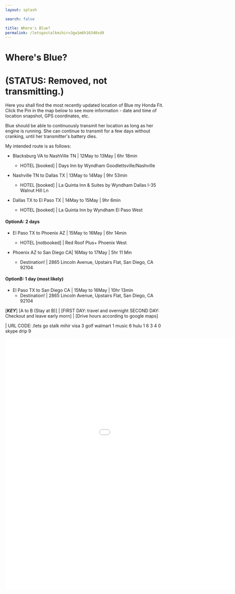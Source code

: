 ```yaml
---
layout: splash

search: false

title: Where's Blue? 
permalink: /letsgostalkmihirv3gw1m6h16340sd9
---
```


# Where's Blue? 
# (STATUS: Removed, not transmitting.)

Here you shall find the most recently updated location of Blue my Honda Fit. Click the Pin in the map below to see more information - date and time of location snapshot, GPS coordinates, etc.  

Blue should be able to continuously transmit her location as long as her engine is running. She can continue to transmit for a few days without cranking, until her transmitter's battery dies.

My intended route is as follows:  

* Blacksburg VA to NashVille TN | 12May to 13May | 6hr 18min
  * HOTEL [booked] | Days Inn by Wyndham Goodlettsville/Nashville

* Nashville TN to Dallas TX | 13May to 14May | 9hr 53min
  * HOTEL [booked] | La Quinta Inn & Suites by Wyndham Dallas I-35 Walnut Hill Ln  

* Dallas TX to El Paso TX | 14May to 15May | 9hr 6min
  * HOTEL [booked] | La Quinta Inn by Wyndham El Paso West

#### OptionA: 2 days

* El Paso TX to Phoenix AZ | 15May to 16May | 6hr 14min
  * HOTEL [notbooked] | Red Roof Plus+ Phoenix West

* Phoenix AZ to San Diego CA| 16May to 17May | 5hr 11 Min
  * Destination! | 2865 Lincoln Avenue, Upstairs Flat, San Diego, CA 92104  

#### OptionB: 1 day (most likely)

* El Paso TX to San Diego CA | 15May to 16May | 10hr 13min
  * Destination! | 2865 Lincoln Avenue, Upstairs Flat, San Diego, CA 92104

[***KEY***] [A to B (Stay at B)] | [FIRST DAY: travel and overnight SECOND DAY: Checkout and leave early morn] | [Drive hours according to google maps]

| URL CODE: /lets go stalk mihir visa 3 golf walmart 1 music 6 hulu 1 6 3 4 0 skype drip 9

<p align="center">
    <iframe name="fmeeframe" style="width: 1200px; height: 800px" frameborder="0" scrolling="no" marginheight="0" marginwidth="0" src="//www.followmee.com/maps.aspx?key=0e9b2deaf825b3370a4e7fe1cf4f341d&username=orangesapples&type=2&deviceid=12452254&function=currentfordevice&rt=1"></iframe>
</p>
